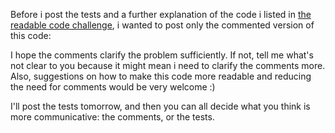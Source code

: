 Before i post the tests and a further explanation of the code i listed in <a href="/blog/2009/02/challenge-do-you-truly-understand-this-code">the readable code challenge</a>, i wanted to post only the commented version of this code:

<script src="https://gist.github.com/3684309.js?file=s1.cs"></script>

I hope the comments clarify the problem sufficiently. If not, tell me what's not clear to you because it might mean i need to clarify the comments more.  Also, suggestions on how to make this code more readable and reducing the need for comments would be very welcome :)

I'll post the tests tomorrow, and then you can all decide what you think is more communicative: the comments, or the tests.